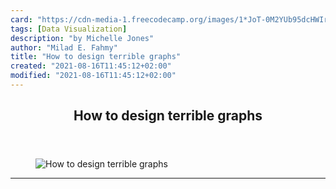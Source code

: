 ```yaml
---
card: "https://cdn-media-1.freecodecamp.org/images/1*JoT-0M2YUb95dcHWIrMY3Q.jpeg"
tags: [Data Visualization]
description: "by Michelle Jones"
author: "Milad E. Fahmy"
title: "How to design terrible graphs"
created: "2021-08-16T11:45:12+02:00"
modified: "2021-08-16T11:45:12+02:00"
---
```

<div class="site-wrapper">
<main id="site-main" class="site-main outer">
<div class="inner">
<article class="post-full post tag-data-visualization tag-data-science tag-software-development tag-software-engineering tag-technology ">
<header class="post-full-header">
<h1 class="post-full-title">How to design terrible graphs</h1>
</header>
<figure class="post-full-image">
<picture>
<source media="(max-width: 700px)" sizes="1px" srcset="data:image/gif;base64,R0lGODlhAQABAIAAAAAAAP///yH5BAEAAAAALAAAAAABAAEAAAIBRAA7 1w">
<source media="(min-width: 701px)" sizes="(max-width: 800px) 400px,
(max-width: 1170px) 700px,
1400px" srcset="https://cdn-media-1.freecodecamp.org/images/1*JoT-0M2YUb95dcHWIrMY3Q.jpeg 300w,
https://cdn-media-1.freecodecamp.org/images/1*JoT-0M2YUb95dcHWIrMY3Q.jpeg 600w,
https://cdn-media-1.freecodecamp.org/images/1*JoT-0M2YUb95dcHWIrMY3Q.jpeg 1000w,
https://cdn-media-1.freecodecamp.org/images/1*JoT-0M2YUb95dcHWIrMY3Q.jpeg 2000w">
<img onerror="this.style.display='none'" src="https://cdn-media-1.freecodecamp.org/images/1*JoT-0M2YUb95dcHWIrMY3Q.jpeg" alt="How to design terrible graphs">
</picture>
</figure>
<section class="post-full-content">
<div class="post-content medium-migrated-article">
</div>
<hr>
</section>
</article>
</div>
</main>
</div>
<!-- Google Tag Manager (noscript) -->
<!-- End Google Tag Manager (noscript) -->
